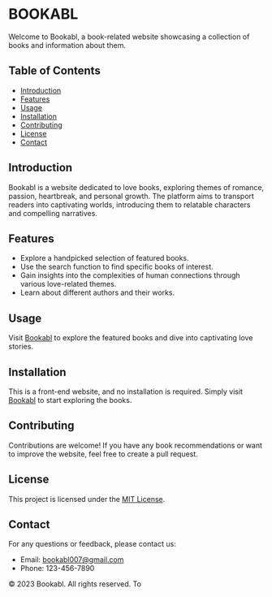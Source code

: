 # BOOKABL
Welcome to Bookabl, a book-related website showcasing a collection of books and information about them.

## Table of Contents
- [Introduction](#introduction)
- [Features](#features)
- [Usage](#usage)
- [Installation](#installation)
- [Contributing](#contributing)
- [License](#license)
- [Contact](#contact)

## Introduction
Bookabl is a website dedicated to love books, exploring themes of romance, passion, heartbreak, and personal growth. The platform aims to transport readers into captivating worlds, introducing them to relatable characters and compelling narratives.

## Features
- Explore a handpicked selection of featured books.
- Use the search function to find specific books of interest.
- Gain insights into the complexities of human connections through various love-related themes.
- Learn about different authors and their works.

## Usage
Visit [Bookabl](https://example.com/bookabl) to explore the featured books and dive into captivating love stories.

## Installation
This is a front-end website, and no installation is required. Simply visit [Bookabl](https://example.com/bookabl) to start exploring the books.

## Contributing
Contributions are welcome! If you have any book recommendations or want to improve the website, feel free to create a pull request.

## License
This project is licensed under the [MIT License](LICENSE).

## Contact
For any questions or feedback, please contact us:
- Email: bookabl007@gmail.com
- Phone: 123-456-7890

© 2023 Bookabl. All rights reserved.
To 
